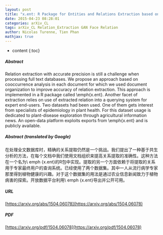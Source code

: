 ```yaml
---
layout: post
title: "x.ent: R Package for Entities and Relations Extraction based on Unsupervised Learning and Document Structure"
date: 2015-04-23 08:28:01
categories: arXiv_CL
tags: arXiv_CL Relation_Extraction GAN Face Relation
author: Nicolas Turenne, Tien Phan
mathjax: true
---
```


* content
{:toc}

##### Abstract
Relation extraction with accurate precision is still a challenge when processing full text databases. We propose an approach based on cooccurrence analysis in each document for which we used document organization to improve accuracy of relation extraction. This approach is implemented in a R package called \emph{x.ent}. Another facet of extraction relies on use of extracted relation into a querying system for expert end-users. Two datasets had been used. One of them gets interest from specialists of epidemiology in plant health. For this dataset usage is dedicated to plant-disease exploration through agricultural information news. An open-data platform exploits exports from \emph{x.ent} and is publicly available.

##### Abstract (translated by Google)
在处理全文数据库时，精确的关系提取仍然是一个挑战。我们提出了一种基于共生分析的方法，在每个文档中我们使用文档组织来提高关系提取的准确性。这种方法在一个名为\ emph {x.ent}的R包中实现。提取的另一个方面依赖于将提取的关系用于专家最终用户的查询系统。已经使用了两个数据集。其中一人从流行病学专家那里得到植物健康的兴趣。对于这个数据集的用法是通过农业信息新闻致力于植物病害的探索。开放数据平台利用\ emph {x.ent}导出并公开可用。

##### URL
[https://arxiv.org/abs/1504.06078](https://arxiv.org/abs/1504.06078)

##### PDF
[https://arxiv.org/pdf/1504.06078](https://arxiv.org/pdf/1504.06078)

